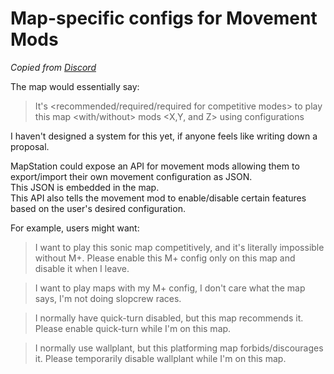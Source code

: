 # Map-specific configs for Movement Mods

*Copied from [Discord](https://discord.com/channels/1149184966282969140/1149184966987624510/1192531521366675496)*

The map would essentially say:

> It's <recommended/required/required for competitive modes> to play this map <with/without> mods <X,Y, and Z> using configurations <X mod movement configs>

I haven't designed a system for this yet, if anyone feels like writing down a proposal.

MapStation could expose an API for movement mods allowing them to export/import their own movement configuration as JSON.  
This JSON is embedded in the map.  
This API also tells the movement mod to enable/disable certain features based on the user's desired configuration.  

For example, users might want:

> I want to play this sonic map competitively, and it's literally impossible without M+.  Please enable this M+ config only on this map and disable it when I leave.

> I want to play maps with my M+ config, I don't care what the map says, I'm not doing slopcrew races.

> I normally have quick-turn disabled, but this map recommends it.  Please enable quick-turn while I'm on this map.

> I normally use wallplant, but this platforming map forbids/discourages it.  Please temporarily disable wallplant while I'm on this map.
